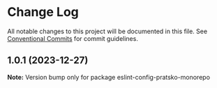 # Change Log

All notable changes to this project will be documented in this file.
See [Conventional Commits](https://conventionalcommits.org) for commit guidelines.

## 1.0.1 (2023-12-27)

**Note:** Version bump only for package eslint-config-pratsko-monorepo
